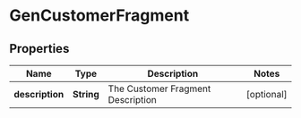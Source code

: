 

# GenCustomerFragment

## Properties

Name | Type | Description | Notes
------------ | ------------- | ------------- | -------------
**description** | **String** | The Customer Fragment Description |  [optional]



